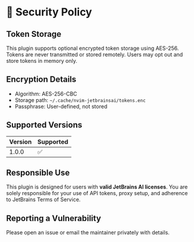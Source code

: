 # 🔐 Security Policy

## Token Storage

This plugin supports optional encrypted token storage using AES-256. Tokens are never transmitted or stored remotely. Users may opt out and store tokens in memory only.

## Encryption Details

- Algorithm: AES-256-CBC
- Storage path: `~/.cache/nvim-jetbrainsai/tokens.enc`
- Passphrase: User-defined, not stored

## Supported Versions

| Version | Supported |
| ------- | --------- |
| 1.0.0   | ✅         |

## Responsible Use

This plugin is designed for users with **valid JetBrains AI licenses**. You are solely responsible for your use of API tokens, proxy setup, and adherence to JetBrains Terms of Service.

## Reporting a Vulnerability

Please open an issue or email the maintainer privately with details.
